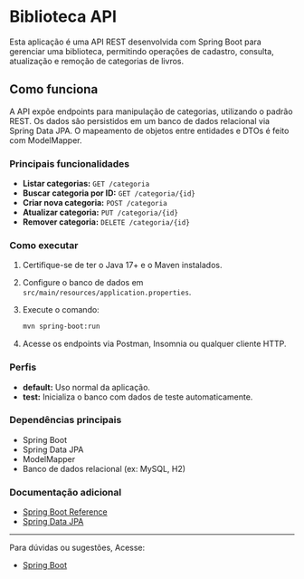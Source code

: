 # Biblioteca API

Esta aplicação é uma API REST desenvolvida com Spring Boot para gerenciar uma biblioteca, permitindo operações de cadastro, consulta, atualização e remoção de categorias de livros.

## Como funciona

A API expõe endpoints para manipulação de categorias, utilizando o padrão REST. Os dados são persistidos em um banco de dados relacional via Spring Data JPA. O mapeamento de objetos entre entidades e DTOs é feito com ModelMapper.

### Principais funcionalidades

- **Listar categorias:** `GET /categoria`
- **Buscar categoria por ID:** `GET /categoria/{id}`
- **Criar nova categoria:** `POST /categoria`
- **Atualizar categoria:** `PUT /categoria/{id}`
- **Remover categoria:** `DELETE /categoria/{id}`

### Como executar

1. Certifique-se de ter o Java 17+ e o Maven instalados.
2. Configure o banco de dados em `src/main/resources/application.properties`.
3. Execute o comando:

   ```sh
   mvn spring-boot:run
   ```

4. Acesse os endpoints via Postman, Insomnia ou qualquer cliente HTTP.

### Perfis

- **default:** Uso normal da aplicação.
- **test:** Inicializa o banco com dados de teste automaticamente.

### Dependências principais

- Spring Boot
- Spring Data JPA
- ModelMapper
- Banco de dados relacional (ex: MySQL, H2)

### Documentação adicional

* [Spring Boot Reference](https://docs.spring.io/spring-boot/3.5.3/reference/htmlsingle/)
* [Spring Data JPA](https://spring.io/projects/spring-data-jpa)

---
Para dúvidas ou sugestões, Acesse:
 * [Spring Boot](https://docs.spring.io/spring-boot/3.5.3/reference/htmlsingle/)
